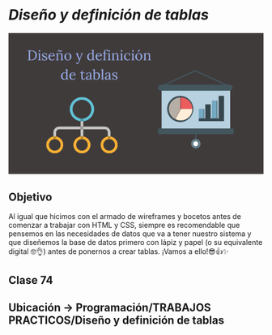 # *Diseño y definición de tablas*

![portada](img/cover.png)

## Objetivo
Al igual que hicimos con el armado de wireframes y bocetos antes de comenzar a
trabajar con HTML y CSS, siempre es recomendable que pensemos en las necesidades
de datos que va a tener nuestro sistema y que diseñemos la base de datos primero con
lápiz y papel (o su equivalente digital 🤓👌) antes de ponernos a crear tablas.
¡Vamos a ello!😎👍✨

## Clase 74

## Ubicación -> Programación/TRABAJOS PRACTICOS/Diseño y definición de tablas